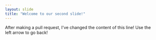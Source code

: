 ```yaml
---
layout: slide
title: "Welcome to our second slide!"
---
```

After making a pull request, I've changed the content of this line!
Use the left arrow to go back!

